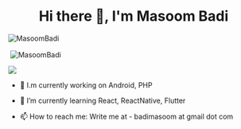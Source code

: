 <h1 align="center">Hi there 👋, I'm Masoom Badi</h1>
<p align="left"> <img src="https://komarev.com/ghpvc/?username=MasoomBadi" alt="MasoomBadi" /> </p>
<p>&nbsp;<img align="center" src="https://github-readme-stats.vercel.app/api?username=MasoomBadi&theme=tokyonight&count_private=true&show_icons=true&include_all_commits=true" alt="MasoomBadi" /></p>
 
<link rel="stylesheet" href="https://cdn.jsdelivr.net/gh/devicons/devicon@v2.14.0/devicon.min.css">
<img src="https://cdn.jsdelivr.net/gh/devicons/devicon/icons/android/android-plain-wordmark.svg" />

- 🔭 I.m currently working on Android, PHP

- 🌱 I’m currently learning React, ReactNative, Flutter

- 📫 How to reach me: Write me at - badimasoom at gmail dot com
